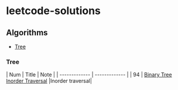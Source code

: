 # leetcode-solutions
## Algorithms
* [Tree](#Tree)

### Tree

| Num           | Title         | Note         |
| ------------- | ------------- |
| 94  | [Binary Tree Inorder Traversal](https://github.com/Picklerick94/leetcode-solutions/blob/d9bffb3c37d9630b63802444ad0b368c4a607a04/Java/BinaryTreeInorderTraversal.java)  |Inorder traversal|

